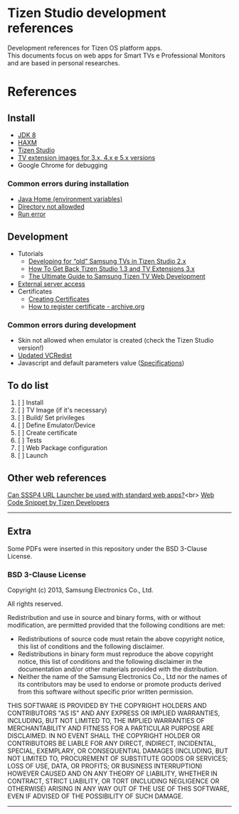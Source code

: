 # Tizen Studio development references

Development references for Tizen OS platform apps.<br>
This documents focus on web apps for Smart TVs e Professional Monitors and are based in personal researches.<br>

# References

## Install
- [JDK 8](https://codenotfound.com/java-download-install-jdk-8-windows.html)
- [HAXM](https://github.com/intel/haxm)
- [Tizen Studio](https://developer.tizen.org/development/tizen-studio/download)
- [TV extension images for 3.x, 4.x e 5.x versions](https://developer.samsung.com/tv/develop/tools/tv-extension/archive)
- Google Chrome for debugging

### Common errors during installation
- [Java Home (environment variables)](https://developer.tizen.org/ko/forums/sdk-ide/after-updated-sdk-java_home-not-set-env-variables?langredirect=1)
- [Directory not allowded](https://stackoverflow.com/questions/47269478/error-installing-tizen-studio-on-windows-10/)
- [Run error](https://developer.tizen.org/forums/web-application-development/step-sdb-shell-handle-failed-0)

## Development
- Tutorials
  - [Developing for “old” Samsung TVs in Tizen Studio 2.x](https://medium.com/@ibazzva/developing-for-old-samsung-tvs-in-tizen-studio-2-x-5aa3f853db09)
  - [How To Get Back Tizen Studio 1.3 and TV Extensions 3.x](http://blog.infernored.com/how-to-get-back-tizen-studio-1.3-and-tv-extensions-3.0)
  - [The Ultimate Guide to Samsung Tizen TV Web Development](https://medium.com/norigintech/the-ultimate-guide-to-samsung-tizen-tv-web-development-f4613f672368)
- [External server access](https://developer.tizen.org/community/code-snippet/web-code-snippet/how-set-config.xml-accessing-external-server-0?tab=all)
- Certificates
  - [Creating Certificates](https://developer.samsung.com/tv/develop/getting-started/setting-up-sdk/creating-certificates)
  - [How to register certificate - archive.org](https://web.archive.org/web/20160425124655/https://www.samsungdforum.com/TizenGuide/tizen3531/index.html)

### Common errors during development
- Skin not allowed when emulator is created (check the Tizen Studio version!)
- [Updated VCRedist](https://developer.tizen.org/ko/forums/sdk-ide/missing-msvcr120.dll-v3.1-emulator?langredirect=1)
- Javascript and default parameters value ([Specifications](https://developer.samsung.com/tv/develop/specifications/web-engine-specifications))

## To do list
1. [ ] Install
2. [ ] TV Image (if it's necessary)
3. [ ] Build/ Set privileges
4. [ ] Define Emulator/Device
5. [ ] Create certificate
6. [ ] Tests
7. [ ] Web Package configuration
8. [ ] Launch

## Other web references
[Can SSSP4 URL Launcher be used with standard web apps?](https://developer.samsung.com/forum/thread/can-sssp4-url-launcher-be-used-with-standard-web-apps/201/305698?boardName=SDK&startId=zzzzz~)<br>
[Web Code Snippet by Tizen Developers](https://developer.tizen.org/community/code-snippet/web-code-snippet/all)<br>

---

## Extra
Some PDFs were inserted in this repository under the BSD 3-Clause License.

### BSD 3-Clause License

Copyright (c) 2013, Samsung Electronics Co., Ltd.<br>

All rights reserved.<br>

Redistribution and use in source and binary forms, with or without modification, are permitted provided that the following conditions are met:<br>

- Redistributions of source code must retain the above copyright notice, this list of conditions and the following disclaimer.
- Redistributions in binary form must reproduce the above copyright notice, this list of conditions and the following disclaimer in the documentation and/or other materials provided with the distribution.
- Neither the name of the Samsung Electronics Co., Ltd nor the names of its contributors may be used to endorse or promote products derived from this software without specific prior written permission.

THIS SOFTWARE IS PROVIDED BY THE COPYRIGHT HOLDERS AND CONTRIBUTORS "AS IS" AND ANY EXPRESS OR IMPLIED WARRANTIES, INCLUDING, BUT NOT LIMITED TO, THE IMPLIED WARRANTIES OF MERCHANTABILITY AND FITNESS FOR A PARTICULAR PURPOSE ARE DISCLAIMED. IN NO EVENT SHALL THE COPYRIGHT HOLDER OR CONTRIBUTORS BE LIABLE FOR ANY DIRECT, INDIRECT, INCIDENTAL, SPECIAL, EXEMPLARY, OR CONSEQUENTIAL DAMAGES (INCLUDING, BUT NOT LIMITED TO, PROCUREMENT OF SUBSTITUTE GOODS OR SERVICES; LOSS OF USE, DATA, OR PROFITS; OR BUSINESS INTERRUPTION) HOWEVER CAUSED AND ON ANY THEORY OF LIABILITY, WHETHER IN CONTRACT, STRICT LIABILITY, OR TORT (INCLUDING NEGLIGENCE OR OTHERWISE) ARISING IN ANY WAY OUT OF THE USE OF THIS SOFTWARE, EVEN IF ADVISED OF THE POSSIBILITY OF SUCH DAMAGE.

---
